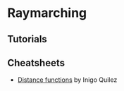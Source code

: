 # Raymarching

## Tutorials

## Cheatsheets

* [Distance functions](http://iquilezles.org/www/articles/distfunctions/distfunctions.htm) by Inigo Quilez

